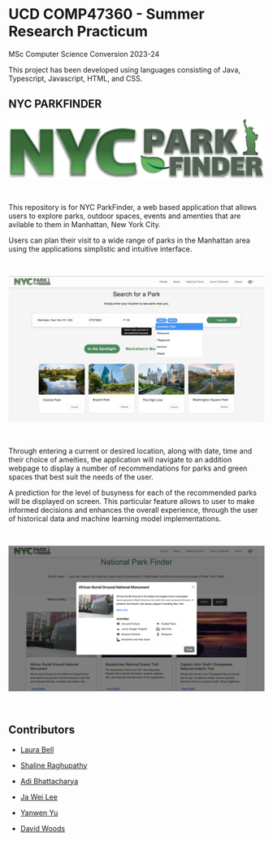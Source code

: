 # UCD COMP47360 - Summer Research Practicum 
MSc Computer Science Conversion 2023-24

This project has been developed using languages consisting of Java, Typescript, Javascript, HTML, and CSS.

## NYC PARKFINDER

<p align="center">
  <img width="929" alt="db_1" src="./parkfinder-client/src/assets/NYC PARK FINDER LOGO.png">
</p>
<br />

This repository is for NYC ParkFinder, a web based application that allows users to explore parks, outdoor spaces, events and amenties that are avilable to them in Manhattan, New York City. 

Users can plan their visit to a wide range of parks in the Manhattan area using the applications simplistic and intuitive interface.

<br />
<p align="center">
  <img width="929" alt="db_1" src="./parkfinder-client/src/assets/NYC_ParkFinder_homepage_2.png">
</p>
<br />

Through entering a current or desired location, along with date, time and their choice of ameities, the application will navigate to an addition webpage to display a number of recommendations for parks and green spaces that best suit the needs of the user.

A prediction for the level of busyness for each of the recommended parks will be displayed on screen. This particular feature allows to user to make informed decisions and enhances the overall experience, through the user of historical data and machine learning model implementations. 

<br />
<p align="center">
  <img width="929" alt="db_1" src="./parkfinder-client/src/assets/NYC_ParkFinder_NationalParksPage.png">
</p>
<br />

## Contributors

<a href="https://github.com/sera-v"></a>
- [Laura Bell](https://github.com/sera-v)

<a href="https://github.com/shalineraghupathy"></a>
- [Shaline Raghupathy](https://github.com/shalineraghupathy)

<a href="https://github.com/adibnow-cs"></a>
- [Adi Bhattacharya](https://github.com/adibnow-cs)

<a href="https://github.com/Jaweilee"></a>
- [Ja Wei Lee](https://github.com/Jaweilee)

<a href="https://github.com/yanwennn"></a>
- [Yanwen Yu](https://github.com/yanwennn)

<a href="https://github.com/DAVIDWOOD5"></a>
- [David Woods](https://github.com/DAVIDWOOD5)
